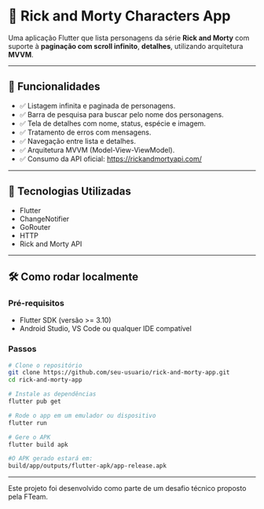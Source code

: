 # 🧠 Rick and Morty Characters App

Uma aplicação Flutter que lista personagens da série **Rick and Morty** com suporte à **paginação com scroll infinito**, **detalhes**, utilizando arquitetura **MVVM**.

---

## 📱 Funcionalidades

- ✅ Listagem infinita e paginada de personagens.
- ✅ Barra de pesquisa para buscar pelo nome dos personagens.
- ✅ Tela de detalhes com nome, status, espécie e imagem.
- ✅ Tratamento de erros com mensagens.
- ✅ Navegação entre lista e detalhes.
- ✅ Arquitetura MVVM (Model-View-ViewModel).
- ✅ Consumo da API oficial: https://rickandmortyapi.com/


---


## 🧱 Tecnologias Utilizadas
- Flutter
- ChangeNotifier
- GoRouter
- HTTP
- Rick and Morty API

---

## 🛠️ Como rodar localmente

### Pré-requisitos

- Flutter SDK (versão >= 3.10)
- Android Studio, VS Code ou qualquer IDE compatível

### Passos

```bash
# Clone o repositório
git clone https://github.com/seu-usuario/rick-and-morty-app.git
cd rick-and-morty-app

# Instale as dependências
flutter pub get

# Rode o app em um emulador ou dispositivo
flutter run

# Gere o APK
flutter build apk

#O APK gerado estará em:
build/app/outputs/flutter-apk/app-release.apk
```

---

 Este projeto foi desenvolvido como parte de um desafio técnico proposto pela FTeam.



